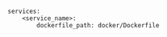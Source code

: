 <!-- usedin: [ _includes/_inlines/Deployment/common/building-your-service/building-your-service_dockerfile-path.md] -->

```

services:
    <service_name>:
        dockerfile_path: docker/Dockerfile

```
